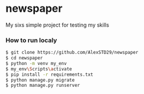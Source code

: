 # newspaper

My sixs simple project for testing my skills

### How to run localy

```sh
$ git clone https://github.com/AlexSTD29/newspaper
$ cd newspaper
$ python -m venv my_env
$ my_env\Scripts\activate
$ pip install -r requirements.txt
$ python manage.py migrate
$ python manage.py runserver
```
